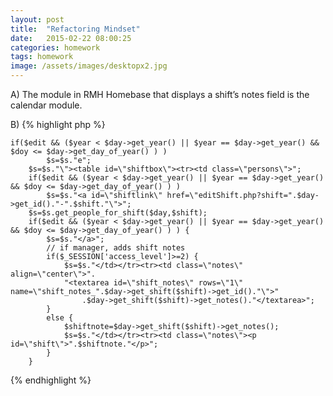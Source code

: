 ```yaml
---
layout: post
title:  "Refactoring Mindset"
date:   2015-02-22 08:00:25
categories: homework
tags: homework
image: /assets/images/desktopx2.jpg
---
```


A) The module in RMH Homebase that displays a shift’s notes field is the calendar module.

B) 
{% highlight php %}

	if($edit && ($year < $day->get_year() || $year == $day->get_year() && $doy <= $day->get_day_of_year() ) )
			$s=$s."e";
		$s=$s."\"><table id=\"shiftbox\"><tr><td class=\"persons\">";
		if($edit && ($year < $day->get_year() || $year == $day->get_year() && $doy <= $day->get_day_of_year() ) )
			$s=$s."<a id=\"shiftlink\" href=\"editShift.php?shift=".$day->get_id()."-".$shift."\">";
		$s=$s.get_people_for_shift($day,$shift);
		if($edit && ($year < $day->get_year() || $year == $day->get_year() && $doy <= $day->get_day_of_year() ) ) {
			$s=$s."</a>";
			// if manager, adds shift notes
			if($_SESSION['access_level']>=2) {
				$s=$s."</td></tr><tr><td class=\"notes\" align=\"center\">".
				"<textarea id=\"shift_notes\" rows=\"1\" name=\"shift_notes_".$day->get_shift($shift)->get_id()."\">"
					.$day->get_shift($shift)->get_notes()."</textarea>";
			}
			else {
				$shiftnote=$day->get_shift($shift)->get_notes();
			    $s=$s."</td></tr><tr><td class=\"notes\"><p id=\"shift\">".$shiftnote."</p>";
			}
		}

{% endhighlight %}